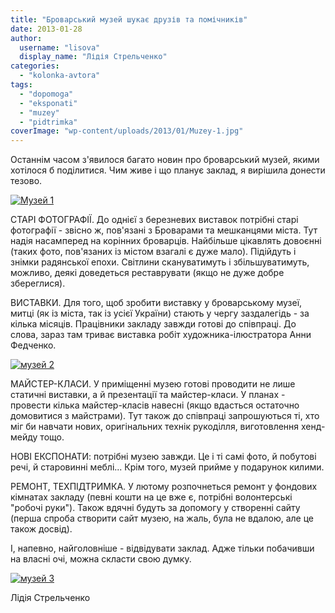 ```yaml
---
title: "Броварський музей шукає друзів та помічників"
date: 2013-01-28
author: 
  username: "lisova"
  display_name: "Лідія Стрельченко"
categories: 
  - "kolonka-avtora"
tags: 
  - "dopomoga"
  - "eksponati"
  - "muzey"
  - "pidtrimka"
coverImage: "wp-content/uploads/2013/01/Muzey-1.jpg"
---
```


Останнім часом з'явилося багато новин про броварський музей, якими хотілося б поділитися. Чим живе і що планує заклад, я вирішила донести тезово.

[![Музей 1](https://mpz.brovary.org/wp-content/uploads/2013/01/Muzey-1.jpg)](https://mpz.brovary.org/wp-content/uploads/2013/01/Muzey-1-1024x680.jpg)

СТАРІ ФОТОГРАФІЇ. До однієї з березневих виставок потрібні старі фотографії - звісно ж, пов'язані з Броварами та мешканцями міста. Тут надія насамперед на корінних броварців. Найбільше цікавлять довоєнні (таких фото, пов'язаних із містом взагалі є дуже мало). Підійдуть і знімки радянської епохи. Світлини скануватимуть і збільшуватимуть, можливо, деякі доведеться реставрувати (якщо не дуже добре збереглися).

ВИСТАВКИ. Для того, щоб зробити виставку у броварському музеї, митці (як із міста, так із усієї України) стають у чергу заздалегідь - за кілька місяців. Працівники закладу завжди готові до співпраці. До слова, зараз там триває виставка робіт художника-ілюстратора Анни Федченко.

[![музей 2](https://mpz.brovary.org/wp-content/uploads/2013/01/muzey-2.jpg)](https://mpz.brovary.org/wp-content/uploads/2013/01/muzey-2-680x1024.jpg)

МАЙСТЕР-КЛАСИ. У приміщенні музею готові проводити не лише статичні виставки, а й презентації та майстер-класи. У планах - провести кілька майстер-класів навесні (якщо вдасться остаточно домовитися з майстрами). Тут також до співпраці запрошуються ті, хто міг би навчати нових, оригінальних технік рукоділля, виготовлення хенд-мейду тощо.

НОВІ ЕКСПОНАТИ: потрібні музею завжди. Це і ті самі фото, й побутові речі, й старовинні меблі... Крім того, музей прийме у подарунок килими.

РЕМОНТ, ТЕХПІДТРИМКА. У лютому розпочнеться ремонт у фондових кімнатах закладу (певні кошти на це вже є, потрібні волонтерські "робочі руки"). Також вдячні будуть за допомогу у створенні сайту (перша спроба створити сайт музею, на жаль, була не вдалою, але це також досвід).

І, напевно, найголовніше - відвідувати заклад. Адже тільки побачивши на власні очі, можна скласти свою думку.

[![музей 3](https://mpz.brovary.org/wp-content/uploads/2013/01/muzey-3.jpg)](https://mpz.brovary.org/wp-content/uploads/2013/01/muzey-3-1024x680.jpg)

Лідія Стрельченко
